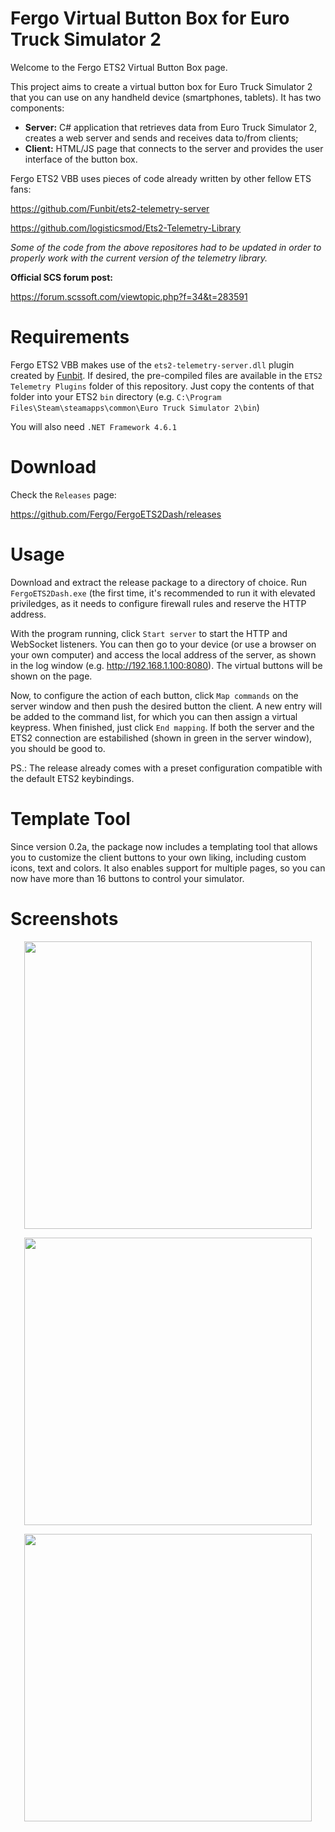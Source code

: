 
# Fergo Virtual Button Box for Euro Truck Simulator 2

Welcome to the Fergo ETS2 Virtual Button Box page. 

This project aims to create a virtual button box for Euro Truck Simulator 2 that you can use on any handheld device (smartphones, tablets). It has two components:

* **Server:** C# application that retrieves data from Euro Truck Simulator 2, creates a web server and sends and receives data to/from clients;
* **Client:** HTML/JS page that connects to the server and provides the user interface of the button box.

Fergo ETS2 VBB uses pieces of code already written by other fellow ETS fans:

https://github.com/Funbit/ets2-telemetry-server

https://github.com/logisticsmod/Ets2-Telemetry-Library

*Some of the code from the above repositores had to be updated in order to properly work with the current version of the telemetry library.*

**Official SCS forum post:**

https://forum.scssoft.com/viewtopic.php?f=34&t=283591

# Requirements

Fergo ETS2 VBB makes use of the `ets2-telemetry-server.dll` plugin created by [Funbit](https://github.com/Funbit). If desired, the pre-compiled files are available in the `ETS2 Telemetry Plugins` folder of this repository. Just copy the contents of that folder into your ETS2 `bin` directory (e.g. `C:\Program Files\Steam\steamapps\common\Euro Truck Simulator 2\bin`)

You will also need `.NET Framework 4.6.1`

# Download 

Check the `Releases` page:

https://github.com/Fergo/FergoETS2Dash/releases

# Usage

Download and extract the release package to a directory of choice. Run `FergoETS2Dash.exe` (the first time, it's recommended to run it with elevated priviledges, as it needs to configure firewall rules and reserve the HTTP address.

With the program running, click `Start server` to start the HTTP and WebSocket listeners. You can then go to your device (or  use a browser on your own computer) and access the local address of the server, as shown in the log window (e.g. http://192.168.1.100:8080). The virtual buttons will be shown on the page. 

Now, to configure the action of each button, click `Map commands` on the server window and then push the desired button the client. A new entry will be added to the command list, for which you can then assign a virtual keypress. When finished, just click `End mapping`. If both the server and the ETS2 connection are estabilished (shown in green in the server window), you should be good to.

PS.: The release already comes with a preset configuration compatible with the default ETS2 keybindings.

# Template Tool

Since version 0.2a, the package now includes a templating tool that allows you to customize the client buttons to your own liking, including custom icons, text and colors. It also enables support for multiple pages, so you can now have more than 16 buttons to control your simulator.

# Screenshots

<p align="center">
  <img width="460" src="https://i.imgur.com/GP3LQxy.jpg">
</p>

<p align="center">
  <img width="460" src="https://i.imgur.com/mQVDdgf.png">
</p>

<p align="center">
  <img width="460" src="https://i.imgur.com/e70hdUh.png">
</p>



